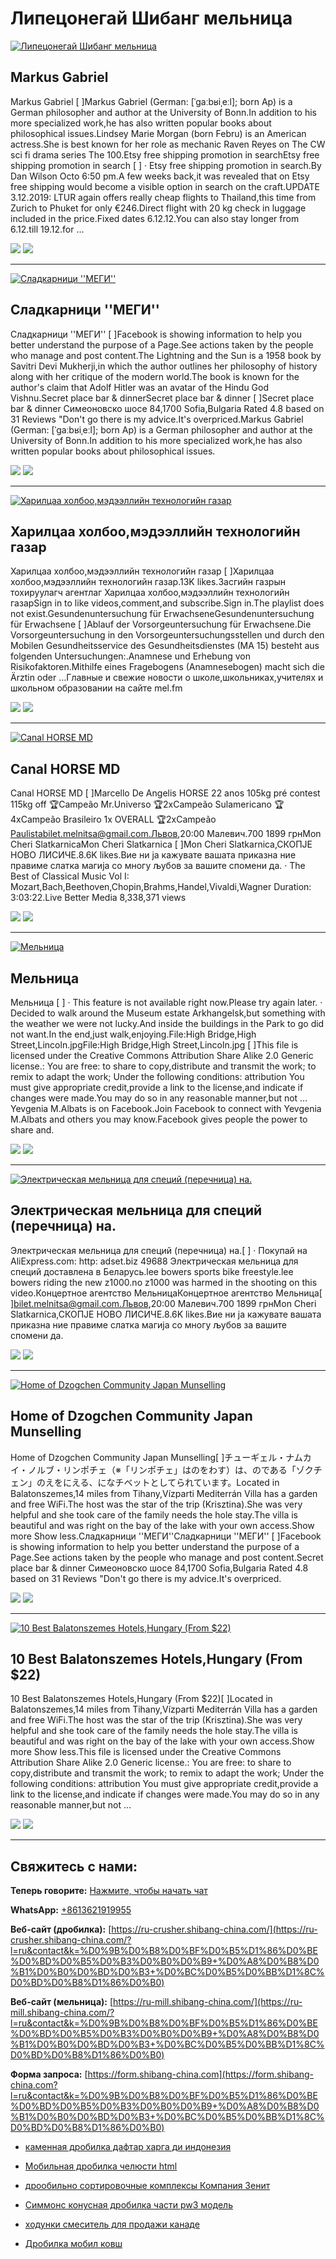 # Липецонегай Шибанг мельница

<a href="https://swt.shibang-china.com/?l=ru&img&k=%D0%9B%D0%B8%D0%BF%D0%B5%D1%86%D0%BE%D0%BD%D0%B5%D0%B3%D0%B0%D0%B9+%D0%A8%D0%B8%D0%B1%D0%B0%D0%BD%D0%B3+%D0%BC%D0%B5%D0%BB%D1%8C%D0%BD%D0%B8%D1%86%D0%B0" target="_blank">![Липецонегай Шибанг мельница](http://static.shibang-china.com/all-800x300/1510.jpg)</a>

## Markus Gabriel
Markus Gabriel [ ]Markus Gabriel (German: [ˈɡaːbʁiˌeːl]; born Ap) is a German philosopher and author at the University of Bonn.In addition to his more specialized work,he has also written popular books about philosophical issues.Lindsey Marie Morgan (born Febru) is an American actress.She is best known for her role as mechanic Raven Reyes on The CW sci fi drama series The 100.Etsy free shipping promotion in searchEtsy free shipping promotion in search [ ]&nbsp;&#0183;&#32;Etsy free shipping promotion in search.By Dan Wilson Octo 6:50 pm.A few weeks back,it was revealed that on Etsy free shipping would become a visible option in search on the craft.UPDATE 3.12.2019: LTUR again offers really cheap flights to Thailand,this time from Zurich to Phuket for only €246.Direct flight with 20 kg check in luggage included in the price.Fixed dates 6.12.12.You can also stay longer from 6.12.till 19.12.for …


<a href="https://whatsapp.shibangsoft.com/WhatsApp.php" target="_blank" title="WhatsApp">![](http://static.shibang-china.com/icon/whatsapp.png)</a> <a href="https://swt.shibang-china.com/?l=ru&icon&k=%D0%9B%D0%B8%D0%BF%D0%B5%D1%86%D0%BE%D0%BD%D0%B5%D0%B3%D0%B0%D0%B9+%D0%A8%D0%B8%D0%B1%D0%B0%D0%BD%D0%B3+%D0%BC%D0%B5%D0%BB%D1%8C%D0%BD%D0%B8%D1%86%D0%B0" target="_blank">![](http://static.shibang-china.com/icon/chat-ru.png)</a>

---

<a href="https://swt.shibang-china.com/?l=ru&img&k=%D0%9B%D0%B8%D0%BF%D0%B5%D1%86%D0%BE%D0%BD%D0%B5%D0%B3%D0%B0%D0%B9+%D0%A8%D0%B8%D0%B1%D0%B0%D0%BD%D0%B3+%D0%BC%D0%B5%D0%BB%D1%8C%D0%BD%D0%B8%D1%86%D0%B0" target="_blank">![Сладкарници ''МЕГИ''](http://static.shibang-china.com/all-800x300/702.jpg)</a>

## Сладкарници ''МЕГИ''
Сладкарници ''МЕГИ'' [ ]Facebook is showing information to help you better understand the purpose of a Page.See actions taken by the people who manage and post content.The Lightning and the Sun is a 1958 book by Savitri Devi Mukherji,in which the author outlines her philosophy of history along with her critique of the modern world.The book is known for the author's claim that Adolf Hitler was an avatar of the Hindu God Vishnu.Secret place bar &amp; dinnerSecret place bar &amp; dinner [ ]Secret place bar &amp; dinner Симеоновско шосе 84,1700 Sofia,Bulgaria Rated 4.8 based on 31 Reviews &quot;Don't go there is my advice.It's overpriced.Markus Gabriel (German: [ˈɡaːbʁiˌeːl]; born Ap) is a German philosopher and author at the University of Bonn.In addition to his more specialized work,he has also written popular books about philosophical issues.


<a href="https://whatsapp.shibangsoft.com/WhatsApp.php" target="_blank" title="WhatsApp">![](http://static.shibang-china.com/icon/whatsapp.png)</a> <a href="https://swt.shibang-china.com/?l=ru&icon&k=%D0%9B%D0%B8%D0%BF%D0%B5%D1%86%D0%BE%D0%BD%D0%B5%D0%B3%D0%B0%D0%B9+%D0%A8%D0%B8%D0%B1%D0%B0%D0%BD%D0%B3+%D0%BC%D0%B5%D0%BB%D1%8C%D0%BD%D0%B8%D1%86%D0%B0" target="_blank">![](http://static.shibang-china.com/icon/chat-ru.png)</a>

---

<a href="https://swt.shibang-china.com/?l=ru&img&k=%D0%9B%D0%B8%D0%BF%D0%B5%D1%86%D0%BE%D0%BD%D0%B5%D0%B3%D0%B0%D0%B9+%D0%A8%D0%B8%D0%B1%D0%B0%D0%BD%D0%B3+%D0%BC%D0%B5%D0%BB%D1%8C%D0%BD%D0%B8%D1%86%D0%B0" target="_blank">![Харилцаа холбоо,мэдээллийн технологийн газар](http://static.shibang-china.com/all-800x300/230.jpg)</a>

## Харилцаа холбоо,мэдээллийн технологийн газар
Харилцаа холбоо,мэдээллийн технологийн газар [ ]Харилцаа холбоо,мэдээллийн технологийн газар.13K likes.Засгийн газрын тохируулагч агентлаг Харилцаа холбоо,мэдээллийн технологийн газарSign in to like videos,comment,and subscribe.Sign in.The playlist does not exist.Gesundenuntersuchung f&#252;r ErwachseneGesundenuntersuchung f&#252;r Erwachsene [ ]Ablauf der Vorsorgeuntersuchung f&#252;r Erwachsene.Die Vorsorgeuntersuchung in den Vorsorgeuntersuchungsstellen und durch den Mobilen Gesundheitsservice des Gesundheitsdienstes (MA 15) besteht aus folgenden Untersuchungen:.Anamnese und Erhebung von Risikofaktoren.Mithilfe eines Fragebogens (Anamnesebogen) macht sich die &#196;rztin oder …Главные и свежие новости о школе,школьниках,учителях и школьном образовании на сайте mel.fm


<a href="https://whatsapp.shibangsoft.com/WhatsApp.php" target="_blank" title="WhatsApp">![](http://static.shibang-china.com/icon/whatsapp.png)</a> <a href="https://swt.shibang-china.com/?l=ru&icon&k=%D0%9B%D0%B8%D0%BF%D0%B5%D1%86%D0%BE%D0%BD%D0%B5%D0%B3%D0%B0%D0%B9+%D0%A8%D0%B8%D0%B1%D0%B0%D0%BD%D0%B3+%D0%BC%D0%B5%D0%BB%D1%8C%D0%BD%D0%B8%D1%86%D0%B0" target="_blank">![](http://static.shibang-china.com/icon/chat-ru.png)</a>

---

<a href="https://swt.shibang-china.com/?l=ru&img&k=%D0%9B%D0%B8%D0%BF%D0%B5%D1%86%D0%BE%D0%BD%D0%B5%D0%B3%D0%B0%D0%B9+%D0%A8%D0%B8%D0%B1%D0%B0%D0%BD%D0%B3+%D0%BC%D0%B5%D0%BB%D1%8C%D0%BD%D0%B8%D1%86%D0%B0" target="_blank">![Canal HORSE MD](http://static.shibang-china.com/all-800x300/1163.jpg)</a>

## Canal HORSE MD
Canal HORSE MD [ ]Marcello De Angelis HORSE 22 anos 105kg pr&#233; contest 115kg off 🏆Campe&#227;o Mr.Universo 🏆2xCampe&#227;o Sulamericano 🏆4xCampe&#227;o Brasileiro 1x OVERALL 🏆2xCampe&#227;o Paulistabilet.melnitsa@gmail.com.Львов,20:00 Малевич.700 1899 грнMon Cheri SlatkarnicаMon Cheri Slatkarnicа [ ]Mon Cheri Slatkarnicа,СКОПЈЕ НОВО ЛИСИЧЕ.8.6K likes.Вие ни ја кажувате вашата приказна ние правиме слатка магија со многу љубов за вашите спомени да.&nbsp;&#0183;&#32;The Best of Classical Music Vol I: Mozart,Bach,Beethoven,Chopin,Brahms,Handel,Vivaldi,Wagner Duration: 3:03:22.Live Better Media 8,338,371 views


<a href="https://whatsapp.shibangsoft.com/WhatsApp.php" target="_blank" title="WhatsApp">![](http://static.shibang-china.com/icon/whatsapp.png)</a> <a href="https://swt.shibang-china.com/?l=ru&icon&k=%D0%9B%D0%B8%D0%BF%D0%B5%D1%86%D0%BE%D0%BD%D0%B5%D0%B3%D0%B0%D0%B9+%D0%A8%D0%B8%D0%B1%D0%B0%D0%BD%D0%B3+%D0%BC%D0%B5%D0%BB%D1%8C%D0%BD%D0%B8%D1%86%D0%B0" target="_blank">![](http://static.shibang-china.com/icon/chat-ru.png)</a>

---

<a href="https://swt.shibang-china.com/?l=ru&img&k=%D0%9B%D0%B8%D0%BF%D0%B5%D1%86%D0%BE%D0%BD%D0%B5%D0%B3%D0%B0%D0%B9+%D0%A8%D0%B8%D0%B1%D0%B0%D0%BD%D0%B3+%D0%BC%D0%B5%D0%BB%D1%8C%D0%BD%D0%B8%D1%86%D0%B0" target="_blank">![Мельница](http://static.shibang-china.com/all-800x300/618.jpg)</a>

## Мельница
Мельница [ ]&nbsp;&#0183;&#32;This feature is not available right now.Please try again later.&nbsp;&#0183;&#32;Decided to walk around the Museum estate Arkhangelsk,but something with the weather we were not lucky.And inside the buildings in the Park to go did not want.In the end,just walk,enjoying.File:High Bridge,High Street,Lincoln.jpgFile:High Bridge,High Street,Lincoln.jpg [ ]This file is licensed under the Creative Commons Attribution Share Alike 2.0 Generic license.: You are free: to share to copy,distribute and transmit the work; to remix to adapt the work; Under the following conditions: attribution You must give appropriate credit,provide a link to the license,and indicate if changes were made.You may do so in any reasonable manner,but not …Yevgenia M.Albats is on Facebook.Join Facebook to connect with Yevgenia M.Albats and others you may know.Facebook gives people the power to share and.


<a href="https://whatsapp.shibangsoft.com/WhatsApp.php" target="_blank" title="WhatsApp">![](http://static.shibang-china.com/icon/whatsapp.png)</a> <a href="https://swt.shibang-china.com/?l=ru&icon&k=%D0%9B%D0%B8%D0%BF%D0%B5%D1%86%D0%BE%D0%BD%D0%B5%D0%B3%D0%B0%D0%B9+%D0%A8%D0%B8%D0%B1%D0%B0%D0%BD%D0%B3+%D0%BC%D0%B5%D0%BB%D1%8C%D0%BD%D0%B8%D1%86%D0%B0" target="_blank">![](http://static.shibang-china.com/icon/chat-ru.png)</a>

---

<a href="https://swt.shibang-china.com/?l=ru&img&k=%D0%9B%D0%B8%D0%BF%D0%B5%D1%86%D0%BE%D0%BD%D0%B5%D0%B3%D0%B0%D0%B9+%D0%A8%D0%B8%D0%B1%D0%B0%D0%BD%D0%B3+%D0%BC%D0%B5%D0%BB%D1%8C%D0%BD%D0%B8%D1%86%D0%B0" target="_blank">![Электрическая мельница для специй (перечница) на.](http://static.shibang-china.com/all-800x300/1371.jpg)</a>

## Электрическая мельница для специй (перечница) на.
Электрическая мельница для специй (перечница) на.[ ]&nbsp;&#0183;&#32;Покупай на AliExpress.com: http: adset.biz 49688 Электрическая мельница для специй доставлена в Беларусь.lee bowers sports bike freestyle.lee bowers riding the new z1000.no z1000 was harmed in the shooting on this video.Концертное агентство МельницаКонцертное агентство Мельница[ ]bilet.melnitsa@gmail.com.Львов,20:00 Малевич.700 1899 грнMon Cheri Slatkarnicа,СКОПЈЕ НОВО ЛИСИЧЕ.8.6K likes.Вие ни ја кажувате вашата приказна ние правиме слатка магија со многу љубов за вашите спомени да.


<a href="https://whatsapp.shibangsoft.com/WhatsApp.php" target="_blank" title="WhatsApp">![](http://static.shibang-china.com/icon/whatsapp.png)</a> <a href="https://swt.shibang-china.com/?l=ru&icon&k=%D0%9B%D0%B8%D0%BF%D0%B5%D1%86%D0%BE%D0%BD%D0%B5%D0%B3%D0%B0%D0%B9+%D0%A8%D0%B8%D0%B1%D0%B0%D0%BD%D0%B3+%D0%BC%D0%B5%D0%BB%D1%8C%D0%BD%D0%B8%D1%86%D0%B0" target="_blank">![](http://static.shibang-china.com/icon/chat-ru.png)</a>

---

<a href="https://swt.shibang-china.com/?l=ru&img&k=%D0%9B%D0%B8%D0%BF%D0%B5%D1%86%D0%BE%D0%BD%D0%B5%D0%B3%D0%B0%D0%B9+%D0%A8%D0%B8%D0%B1%D0%B0%D0%BD%D0%B3+%D0%BC%D0%B5%D0%BB%D1%8C%D0%BD%D0%B8%D1%86%D0%B0" target="_blank">![Home of Dzogchen Community Japan Munselling](http://static.shibang-china.com/all-800x300/145.jpg)</a>

## Home of Dzogchen Community Japan Munselling
Home of Dzogchen Community Japan Munselling[ ]チューギェル・ナムカイ・ノルブ・リンポチェ（※「リンポチェ」はのをわす）は、のである「ゾクチェン」のえをにえる、になチベットとしてられています。Located in Balatonszemes,14 miles from Tihany,V&#237;zparti Mediterr&#225;n Villa has a garden and free WiFi.The host was the star of the trip (Krisztina).She was very helpful and she took care of the family needs the hole stay.The villa is beautiful and was right on the bay of the lake with your own access.Show more Show less.Сладкарници ''МЕГИ''Сладкарници ''МЕГИ'' [ ]Facebook is showing information to help you better understand the purpose of a Page.See actions taken by the people who manage and post content.Secret place bar &amp; dinner Симеоновско шосе 84,1700 Sofia,Bulgaria Rated 4.8 based on 31 Reviews &quot;Don't go there is my advice.It's overpriced.


<a href="https://whatsapp.shibangsoft.com/WhatsApp.php" target="_blank" title="WhatsApp">![](http://static.shibang-china.com/icon/whatsapp.png)</a> <a href="https://swt.shibang-china.com/?l=ru&icon&k=%D0%9B%D0%B8%D0%BF%D0%B5%D1%86%D0%BE%D0%BD%D0%B5%D0%B3%D0%B0%D0%B9+%D0%A8%D0%B8%D0%B1%D0%B0%D0%BD%D0%B3+%D0%BC%D0%B5%D0%BB%D1%8C%D0%BD%D0%B8%D1%86%D0%B0" target="_blank">![](http://static.shibang-china.com/icon/chat-ru.png)</a>

---

<a href="https://swt.shibang-china.com/?l=ru&img&k=%D0%9B%D0%B8%D0%BF%D0%B5%D1%86%D0%BE%D0%BD%D0%B5%D0%B3%D0%B0%D0%B9+%D0%A8%D0%B8%D0%B1%D0%B0%D0%BD%D0%B3+%D0%BC%D0%B5%D0%BB%D1%8C%D0%BD%D0%B8%D1%86%D0%B0" target="_blank">![10 Best Balatonszemes Hotels,Hungary (From $22)](http://static.shibang-china.com/all-800x300/810.jpg)</a>

## 10 Best Balatonszemes Hotels,Hungary (From $22)
10 Best Balatonszemes Hotels,Hungary (From $22)[ ]Located in Balatonszemes,14 miles from Tihany,V&#237;zparti Mediterr&#225;n Villa has a garden and free WiFi.The host was the star of the trip (Krisztina).She was very helpful and she took care of the family needs the hole stay.The villa is beautiful and was right on the bay of the lake with your own access.Show more Show less.This file is licensed under the Creative Commons Attribution Share Alike 2.0 Generic license.: You are free: to share to copy,distribute and transmit the work; to remix to adapt the work; Under the following conditions: attribution You must give appropriate credit,provide a link to the license,and indicate if changes were made.You may do so in any reasonable manner,but not …

<a href="https://whatsapp.shibangsoft.com/WhatsApp.php" target="_blank" title="WhatsApp">![](http://static.shibang-china.com/icon/whatsapp.png)</a> <a href="https://swt.shibang-china.com/?l=ru&icon&k=%D0%9B%D0%B8%D0%BF%D0%B5%D1%86%D0%BE%D0%BD%D0%B5%D0%B3%D0%B0%D0%B9+%D0%A8%D0%B8%D0%B1%D0%B0%D0%BD%D0%B3+%D0%BC%D0%B5%D0%BB%D1%8C%D0%BD%D0%B8%D1%86%D0%B0" target="_blank">![](http://static.shibang-china.com/icon/chat-ru.png)</a>

---
## Свяжитесь с нами:

**Теперь говорите:** [Нажмите, чтобы начать чат](https://swt.shibang-china.com?l=ru&contact&k=%D0%9B%D0%B8%D0%BF%D0%B5%D1%86%D0%BE%D0%BD%D0%B5%D0%B3%D0%B0%D0%B9+%D0%A8%D0%B8%D0%B1%D0%B0%D0%BD%D0%B3+%D0%BC%D0%B5%D0%BB%D1%8C%D0%BD%D0%B8%D1%86%D0%B0)

**WhatsApp:**  [+8613621919955](https://whatsapp.shibangsoft.com/WhatsApp.php)

**Веб-сайт (дробилка):** [https://ru-crusher.shibang-china.com/](https://ru-crusher.shibang-china.com/?l=ru&contact&k=%D0%9B%D0%B8%D0%BF%D0%B5%D1%86%D0%BE%D0%BD%D0%B5%D0%B3%D0%B0%D0%B9+%D0%A8%D0%B8%D0%B1%D0%B0%D0%BD%D0%B3+%D0%BC%D0%B5%D0%BB%D1%8C%D0%BD%D0%B8%D1%86%D0%B0)

**Веб-сайт (мельница):** [https://ru-mill.shibang-china.com/](https://ru-mill.shibang-china.com/?l=ru&contact&k=%D0%9B%D0%B8%D0%BF%D0%B5%D1%86%D0%BE%D0%BD%D0%B5%D0%B3%D0%B0%D0%B9+%D0%A8%D0%B8%D0%B1%D0%B0%D0%BD%D0%B3+%D0%BC%D0%B5%D0%BB%D1%8C%D0%BD%D0%B8%D1%86%D0%B0)

**Форма запроса:** [https://form.shibang-china.com](https://form.shibang-china.com?l=ru&contact&k=%D0%9B%D0%B8%D0%BF%D0%B5%D1%86%D0%BE%D0%BD%D0%B5%D0%B3%D0%B0%D0%B9+%D0%A8%D0%B8%D0%B1%D0%B0%D0%BD%D0%B3+%D0%BC%D0%B5%D0%BB%D1%8C%D0%BD%D0%B8%D1%86%D0%B0)

* [каменная дробилка дафтар харга ди индонезия](../115/%D0%BA%D0%B0%D0%BC%D0%B5%D0%BD%D0%BD%D0%B0%D1%8F%20%D0%B4%D1%80%D0%BE%D0%B1%D0%B8%D0%BB%D0%BA%D0%B0%20%D0%B4%D0%B0%D1%84%D1%82%D0%B0%D1%80%20%D1%85%D0%B0%D1%80%D0%B3%D0%B0%20%D0%B4%D0%B8%20%D0%B8%D0%BD%D0%B4%D0%BE%D0%BD%D0%B5%D0%B7%D0%B8%D1%8F.md)

* [Мобильная дробилка челюсти html](../116/%D0%9C%D0%BE%D0%B1%D0%B8%D0%BB%D1%8C%D0%BD%D0%B0%D1%8F%20%D0%B4%D1%80%D0%BE%D0%B1%D0%B8%D0%BB%D0%BA%D0%B0%20%D1%87%D0%B5%D0%BB%D1%8E%D1%81%D1%82%D0%B8%20html.md)

* [дрообильно сортировочные комплексы Компания Зенит](../111/%D0%B4%D1%80%D0%BE%D0%BE%D0%B1%D0%B8%D0%BB%D1%8C%D0%BD%D0%BE%20%D1%81%D0%BE%D1%80%D1%82%D0%B8%D1%80%D0%BE%D0%B2%D0%BE%D1%87%D0%BD%D1%8B%D0%B5%20%D0%BA%D0%BE%D0%BC%D0%BF%D0%BB%D0%B5%D0%BA%D1%81%D1%8B%20%D0%9A%D0%BE%D0%BC%D0%BF%D0%B0%D0%BD%D0%B8%D1%8F%20%D0%97%D0%B5%D0%BD%D0%B8%D1%82.md)

* [Симмонс конусная дробилка части pw3 модель](../112/%D0%A1%D0%B8%D0%BC%D0%BC%D0%BE%D0%BD%D1%81%20%D0%BA%D0%BE%D0%BD%D1%83%D1%81%D0%BD%D0%B0%D1%8F%20%D0%B4%D1%80%D0%BE%D0%B1%D0%B8%D0%BB%D0%BA%D0%B0%20%D1%87%D0%B0%D1%81%D1%82%D0%B8%20pw3%20%D0%BC%D0%BE%D0%B4%D0%B5%D0%BB%D1%8C.md)

* [ходунки смеситель для продажи канаде](../108/%D1%85%D0%BE%D0%B4%D1%83%D0%BD%D0%BA%D0%B8%20%D1%81%D0%BC%D0%B5%D1%81%D0%B8%D1%82%D0%B5%D0%BB%D1%8C%20%D0%B4%D0%BB%D1%8F%20%D0%BF%D1%80%D0%BE%D0%B4%D0%B0%D0%B6%D0%B8%20%D0%BA%D0%B0%D0%BD%D0%B0%D0%B4%D0%B5.md)

* [Дробилка мобил ковш](../119/%D0%94%D1%80%D0%BE%D0%B1%D0%B8%D0%BB%D0%BA%D0%B0%20%D0%BC%D0%BE%D0%B1%D0%B8%D0%BB%20%D0%BA%D0%BE%D0%B2%D1%88.md)